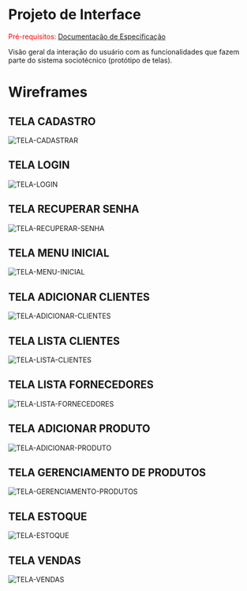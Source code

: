 
# Projeto de Interface

<span style="color:red">Pré-requisitos: <a href="2-Especificação do Projeto.md"> Documentação de Especificação</a></span>

Visão geral da interação do usuário com as funcionalidades que fazem parte do sistema sociotécnico (protótipo de telas).

# Wireframes

## TELA CADASTRO
![TELA-CADASTRAR](img/TELA-CADASTRAR.png)

## TELA LOGIN
![TELA-LOGIN](img/TELA-LOGIN.png)

## TELA RECUPERAR SENHA
![TELA-RECUPERAR-SENHA](img/TELA-RECUPERAR-SENHA.png)

## TELA MENU INICIAL
![TELA-MENU-INICIAL](img/TELA-MENU-INICIAL.png)

## TELA ADICIONAR CLIENTES
![TELA-ADICIONAR-CLIENTES](img/TELA-ADICIONAR-CLIENTES.png)

## TELA LISTA CLIENTES
![TELA-LISTA-CLIENTES](img/TELA-LISTA-CLIENTES.png)

## TELA LISTA FORNECEDORES
![TELA-LISTA-FORNECEDORES](img/TELA-LISTA-FORNECEDORES.png)

## TELA ADICIONAR PRODUTO
![TELA-ADICIONAR-PRODUTO](img/TELA-ADICIONAR-PRODUTO.png)

## TELA GERENCIAMENTO DE PRODUTOS
![TELA-GERENCIAMENTO-PRODUTOS](img/TELA-GERENCIAMENTO-PRODUTOS.png)

## TELA ESTOQUE
![TELA-ESTOQUE](img/TELA-ESTOQUE.png)

## TELA VENDAS 
![TELA-VENDAS](img/TELA-VENDAS.png)


